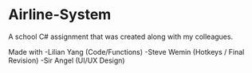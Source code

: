 # Airline-System
A school C# assignment that was created along with my colleagues. 


Made with
  -Lilian Yang (Code/Functions)
  -Steve Wemin (Hotkeys / Final Revision)
  -Sir Angel (UI/UX Design)
